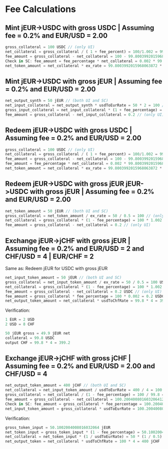 # Fee Calculations

## Mint jEUR->USDC with gross USDC | Assuming fee = 0.2% and EUR/USD = 2.00

```js
gross_collateral = 100 USDC // (only UI)
net_collateral = gross_collateral / ( 1 + fee_percent) = 100/1.002 = 99.8003992015968063872 // (only SC)
fee_amount = gross_collateral - net_collateral = 100 - 99.8003992015968063872 = 0.1996007984031936128 // (only for UI)
Check in SC: fee_amount = fee_percentage * net_collateral = 0.002 * 99.8003992015968063872 = 0.1996007984031936128 // (in SC)
net_token_amount = net_collateral * ex_rate = 99.8003992015968063872 * 0.5 = 49.9001996007984031936 // (both SC and UI)
```

## Mint jEUR->USDC with gross jEUR | Assuming fee = 0.2% and EUR/USD = 2.00

```js
net_output_synth = 50 jEUR // (both UI and SC)
net_input_collateral = net_output_synth * usdToEurRate = 50 * 2 = 100 // (only SC)
gross_input_collateral = net_input_collateral * (1 + fee_percentage) = 100 * 1.002 = 100.2 // (only UI)
fee_amount = gross_collateral - net_input_collateral = 0.2 // (only UI)
```

## Redeem jEUR->USDC with gross USDC | Assuming fee = 0.2% and EUR/USD = 2.00

```js
gross_collateral = 100 USDC // (only UI)
net_collateral = gross_collateral / ( 1 + fee_percent) = 100/1.002 = 99.8003992015968063872 // (in UI for SC)
fee_amount = gross_collateral - net_collateral = 100 - 99.8003992015968063872 = 0.1996007984031936128 // (only for UI)
fee_amount = fee_percentage * net_collateral = 0.002 * 99.8003992015968063872 = 0.1996007984031936128 // (in SC)
net_token_amount = net_collateral * ex_rate = 99.8003992015968063872 * 0.5 = 49.9001996007984031936 // (both SC and UI)
```

## Redeem jEUR->USDC with gross jEUR jEUR->USDC with gross jEUR | Assuming fee = 0.2% and EUR/USD = 2.00

```js
net_token_amount = 50 jEUR // (both UI and SC)
gross_collateral = net_token_amount / ex_rate = 50 / 0.5 = 100 // (only SC)
net_collateral = gross_collateral * (1 - fee_percentage) = 100 * 1.002 = 99.8 // (only UI)
fee_amount = gross_collateral - net_collateral = 0.2 // (only UI)
```

## Exchange jEUR->jCHF with gross jEUR | Assuming fee = 0.2% and EUR/USD = 2 and CHF/USD = 4 | EUR/CHF = 2

Same as: Redeem jEUR for USDC with gross jEUR

```js
net_input_token_amount = 50 jEUR // (both UI and SC)
gross_collateral = net_input_token_amount / ex_rate = 50 / 0.5 = 100 USDC // (only SC)
net_collateral = gross_collateral * (1 - fee_percentage) = 100 * 1.002 = 99.8 USDC // (temp variable)
fee_amount = gross_collateral - net_collateral = 0.2 USDC // (only UI)
fee_amount = gross_collateral * fee_percentage = 100 * 0.002 = 0.2 USDC // (Check in SC)
net_output_token_amount = net_collateral * usdToChfRate = 99.8 * 4 = 399.2 jCHF // (both UI and SC)
```

Verification:

```js
1 EUR = 2 USD
2 USD = 8 CHF

50 jEUR gross = 49.9 jEUR net
collateral = 99.8 USDC
output CHF = 99.8 * 4 = 399.2
```

## Exchange jEUR->jCHF with gross jCHF | Assuming fee = 0.2% and EUR/USD = 2.00 and CHF/USD = 4

```js
net_output_token_amount = 400 jCHF // (both UI and SC)
net_collateral = net_input_token_amount / usdToEurRate = 400 / 4 = 100 USDC // (temp variable)
gross_collateral = net_collateral / (1 - fee_percentage) = 100 / 99.8 = 100.2004008016032064128 USDC // (only SC)
fee_amount = gross_collateral - net_collateral = 100.2004008016032064128 - 100 = 0.2004008016032064128 USDC // (only UI)
Check in SC: fee_amount = gross_collateral * fee_percentage = 100.2004008016032064128 * 0.002 = 0.2004008016032064128 USDC
net_input_token_amount = gross_collateral * usdToEurRate = 100.2004008016032064128 * 0.5 = 50.1002004008016032064 jEUR // (both UI and SC)
```

Verification:

```js
gross_token_input = 50.1002004008016032064 jEUR
net_token_input = gross_token_input * (1 - fee_percentage) = 50.1002004008016032064 * (1 − 0.002) = 50 jEUR
net_collateral = net_token_input * (1 / usdToEurRate) = 50 * (1 / 0.5) = 50 * 2 = 100 USDC
net_output_token = net_collateral * usdToChfRate = 100 * 4 = 400 jCHF
```
